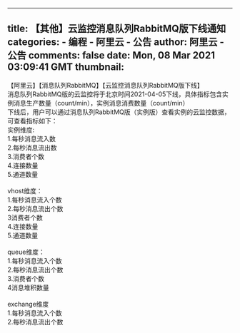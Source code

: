 
---
title: 【其他】云监控消息队列RabbitMQ版下线通知
categories: 
    - 编程
    - 阿里云 - 公告
author: 阿里云 - 公告
comments: false
date: Mon, 08 Mar 2021 03:09:41 GMT
thumbnail: 
---

<div>   
<p></p><div><div><span>【阿里云】【消息队列RabbitMQ】【云监控消息队列RabbitMQ版下线】<br></span></div><div><span>消息队列RabbitMQ版</span><span>的云监控将于北京时间2021-04-05下线，具体指标包含实例消息生产数量（count/min），实例消息消费数量（count/min）</span><span><br></span><span>下线后，用户可以通过</span><span><span>消息队列RabbitMQ版（实例版</span></span><span>）查看实例的云监控数据，可查看指标如下：</span></div><div><span>实例维度:</span></div></div><div>1.每秒消息流入数</div><div>2.每秒消息流出数</div><div>3.消费者个数</div><div>4.连接数量</div><div>5.通道数量</div><div><br></div><div></div><div>vhost<span>维度</span>：</div><div>1.每秒消息流入个数</div><div>2.每秒消息流出个数</div><div>3消费者个数</div><div>4.连接数量</div><div>5.通道数量</div><div><br></div><div></div><div>queue<span>维度</span>：</div><div>1.每秒消息流入个数</div><div>2.每秒消息流出个数</div><div>3.消费者个数</div><div><div><span>4消息堆积数量</span></div><div><span><br></span></div><div><div><span>exchange维度</span></div><div>1.每秒消息流入个数</div><div>2.每秒消息流出个数</div></div></div><p></p>  
</div>
            